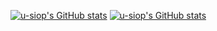 [![u-siop's GitHub stats](https://github-readme-stats.vercel.app/api/top-langs/?username=u-siop)](https://github.com/anuraghazra/github-readme-stats)
[![u-siop's GitHub stats](https://github-readme-stats.vercel.app/api?username=u-siop)](https://github.com/anuraghazra/github-readme-stats)
